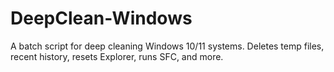 # DeepClean-Windows
A batch script for deep cleaning Windows 10/11 systems. Deletes temp files, recent history, resets Explorer, runs SFC, and more.
